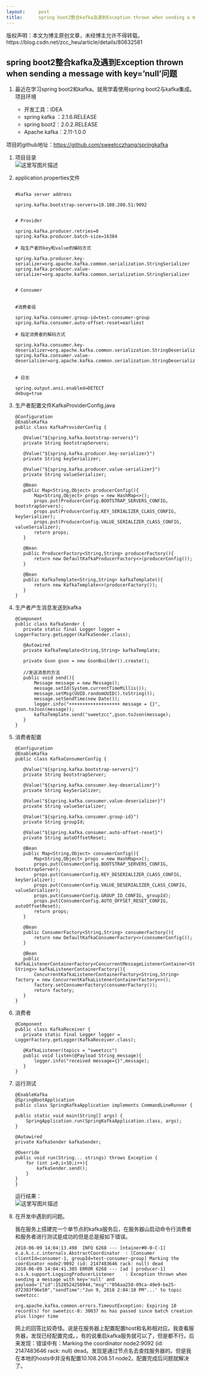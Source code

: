 ```yaml
---
layout:     post
title:      spring boot2整合kafka及遇到Exception thrown when sending a message with key='null'问题
---
```

<div id="article_content" class="article_content clearfix csdn-tracking-statistics" data-pid="blog" data-mod="popu_307" data-dsm="post">
								<div class="article-copyright">
					版权声明：本文为博主原创文章，未经博主允许不得转载。					https://blog.csdn.net/zcc_heu/article/details/80632581				</div>
								            <div id="content_views" class="markdown_views prism-atom-one-dark">
							<!-- flowchart 箭头图标 勿删 -->
							<svg xmlns="http://www.w3.org/2000/svg" style="display: none;"><path stroke-linecap="round" d="M5,0 0,2.5 5,5z" id="raphael-marker-block" style="-webkit-tap-highlight-color: rgba(0, 0, 0, 0);"></path></svg>
							<h2 id="spring-boot2整合kafka及遇到exception-thrown-when-sending-a-message-with-keynull问题">spring boot2整合kafka及遇到Exception thrown when sending a message with key=’null’问题</h2>

<ol>
<li><p>最近在学习spring boot2和kafka。就用学着使用spring boot2与kafka集成。项目环境</p>

<ul><li>开发工具：IDEA</li>
<li>spring kafka ：2.1.6.RELEASE</li>
<li>spring boot2：2.0.2.RELEASE</li>
<li>Apache kafka：2.11-1.0.0</li></ul></li>
</ol>

<p>项目的github地址：<a href="https://github.com/sweetcczhang/springkafka" rel="nofollow">https://github.com/sweetcczhang/springkafka</a></p>

<ol>
<li><p>项目目录 <br>
<img src="https://img-blog.csdn.net/20180609141636458?watermark/2/text/aHR0cHM6Ly9ibG9nLmNzZG4ubmV0L3pjY19oZXU=/font/5a6L5L2T/fontsize/400/fill/I0JBQkFCMA==/dissolve/70" alt="这里写图片描述" title=""></p></li>
<li><p>application.properties文件</p>

<pre class="prettyprint"><code class="language-yaml hljs avrasm">
<span class="hljs-preprocessor">#kafka server address</span>

spring<span class="hljs-preprocessor">.kafka</span><span class="hljs-preprocessor">.bootstrap</span>-servers=<span class="hljs-number">10.108</span><span class="hljs-number">.208</span><span class="hljs-number">.51</span>:<span class="hljs-number">9092</span>


<span class="hljs-preprocessor"># Provider</span>

spring<span class="hljs-preprocessor">.kafka</span><span class="hljs-preprocessor">.producer</span><span class="hljs-preprocessor">.retries</span>=<span class="hljs-number">0</span>
spring<span class="hljs-preprocessor">.kafka</span><span class="hljs-preprocessor">.producer</span><span class="hljs-preprocessor">.batch</span>-size=<span class="hljs-number">16384</span>

<span class="hljs-preprocessor"># 指生产者的key和value的编码方式</span>

spring<span class="hljs-preprocessor">.kafka</span><span class="hljs-preprocessor">.producer</span><span class="hljs-preprocessor">.key</span>-serializer=org<span class="hljs-preprocessor">.apache</span><span class="hljs-preprocessor">.kafka</span><span class="hljs-preprocessor">.common</span><span class="hljs-preprocessor">.serialization</span><span class="hljs-preprocessor">.StringSerializer</span>
spring<span class="hljs-preprocessor">.kafka</span><span class="hljs-preprocessor">.producer</span><span class="hljs-preprocessor">.value</span>-serializer=org<span class="hljs-preprocessor">.apache</span><span class="hljs-preprocessor">.kafka</span><span class="hljs-preprocessor">.common</span><span class="hljs-preprocessor">.serialization</span><span class="hljs-preprocessor">.StringSerializer</span>


<span class="hljs-preprocessor"># Consumer</span>


<span class="hljs-preprocessor">#消费者组</span>

spring<span class="hljs-preprocessor">.kafka</span><span class="hljs-preprocessor">.consumer</span><span class="hljs-preprocessor">.group</span>-id=test-consumer-group
spring<span class="hljs-preprocessor">.kafka</span><span class="hljs-preprocessor">.consumer</span><span class="hljs-preprocessor">.auto</span>-offset-reset=earliest

<span class="hljs-preprocessor"># 指定消费者的解码方式</span>

spring<span class="hljs-preprocessor">.kafka</span><span class="hljs-preprocessor">.consumer</span><span class="hljs-preprocessor">.key</span>-deserializer=org<span class="hljs-preprocessor">.apache</span><span class="hljs-preprocessor">.kafka</span><span class="hljs-preprocessor">.common</span><span class="hljs-preprocessor">.serialization</span><span class="hljs-preprocessor">.StringDeserializer</span>
spring<span class="hljs-preprocessor">.kafka</span><span class="hljs-preprocessor">.consumer</span><span class="hljs-preprocessor">.value</span>-deserializer=org<span class="hljs-preprocessor">.apache</span><span class="hljs-preprocessor">.kafka</span><span class="hljs-preprocessor">.common</span><span class="hljs-preprocessor">.serialization</span><span class="hljs-preprocessor">.StringDeserializer</span>


<span class="hljs-preprocessor"># 日志</span>

spring<span class="hljs-preprocessor">.output</span><span class="hljs-preprocessor">.ansi</span><span class="hljs-preprocessor">.enabled</span>=DETECT
debug=true</code></pre></li>
<li><p>生产者配置文件KafkaProviderConfig.java</p>

<pre class="prettyprint"><code class="language-java hljs "><span class="hljs-annotation">@Configuration</span>
<span class="hljs-annotation">@EnableKafka</span>
<span class="hljs-keyword">public</span> <span class="hljs-class"><span class="hljs-keyword">class</span> <span class="hljs-title">KafkaProviderConfig</span> {</span>

   <span class="hljs-annotation">@Value</span>(<span class="hljs-string">"${spring.kafka.bootstrap-servers}"</span>)
   <span class="hljs-keyword">private</span> String bootstrapServers;

   <span class="hljs-annotation">@Value</span>(<span class="hljs-string">"${spring.kafka.producer.key-serializer}"</span>)
   <span class="hljs-keyword">private</span> String keySerializer;

   <span class="hljs-annotation">@Value</span>(<span class="hljs-string">"${spring.kafka.producer.value-serializer}"</span>)
   <span class="hljs-keyword">private</span> String valueSerializer;

   <span class="hljs-annotation">@Bean</span>
   <span class="hljs-keyword">public</span> Map&lt;String,Object&gt; <span class="hljs-title">producerConfig</span>(){
       Map&lt;String,Object&gt; props = <span class="hljs-keyword">new</span> HashMap&lt;&gt;();
       props.put(ProducerConfig.BOOTSTRAP_SERVERS_CONFIG, bootstrapServers);
       props.put(ProducerConfig.KEY_SERIALIZER_CLASS_CONFIG, keySerializer);
       props.put(ProducerConfig.VALUE_SERIALIZER_CLASS_CONFIG, valueSerializer);
       <span class="hljs-keyword">return</span> props;
   }

   <span class="hljs-annotation">@Bean</span>
   <span class="hljs-keyword">public</span> ProducerFactory&lt;String,String&gt; <span class="hljs-title">producerFactory</span>(){
       <span class="hljs-keyword">return</span> <span class="hljs-keyword">new</span> DefaultKafkaProducerFactory&lt;&gt;(producerConfig());
   }

   <span class="hljs-annotation">@Bean</span>
   <span class="hljs-keyword">public</span> KafkaTemplate&lt;String,String&gt; <span class="hljs-title">kafkaTemplate</span>(){
       <span class="hljs-keyword">return</span> <span class="hljs-keyword">new</span> KafkaTemplate&lt;&gt;(producerFactory());
   }
}</code></pre></li>
<li><p>生产者产生消息发送到kafka</p>

<pre class="prettyprint"><code class="language-java hljs "><span class="hljs-annotation">@Component</span>
<span class="hljs-keyword">public</span> <span class="hljs-class"><span class="hljs-keyword">class</span> <span class="hljs-title">KafkaSender</span> {</span>
   <span class="hljs-keyword">private</span> <span class="hljs-keyword">static</span> <span class="hljs-keyword">final</span> Logger logger = LoggerFactory.getLogger(KafkaSender.class);

   <span class="hljs-annotation">@Autowired</span>
   <span class="hljs-keyword">private</span> KafkaTemplate&lt;String,String&gt; kafkaTemplate;

   <span class="hljs-keyword">private</span> Gson gson = <span class="hljs-keyword">new</span> GsonBuilder().create();

   <span class="hljs-comment">//发送消息的方法</span>
   <span class="hljs-keyword">public</span> <span class="hljs-keyword">void</span> <span class="hljs-title">send</span>(){
       Message message = <span class="hljs-keyword">new</span> Message();
       message.setId(System.currentTimeMillis());
       message.setMsg(UUID.randomUUID().toString());
       message.setSendTime(<span class="hljs-keyword">new</span> Date());
       logger.info(<span class="hljs-string">"+++++++++++++++++++ message = {}"</span>, gson.toJson(message));
       kafkaTemplate.send(<span class="hljs-string">"sweetzcc"</span>,gson.toJson(message);
   }
}</code></pre></li>
<li><p>消费者配置</p>

<pre class="prettyprint"><code class="language-java hljs "><span class="hljs-annotation">@Configuration</span>
<span class="hljs-annotation">@EnableKafka</span>
<span class="hljs-keyword">public</span> <span class="hljs-class"><span class="hljs-keyword">class</span> <span class="hljs-title">KafkaConsumerConfig</span> {</span>

   <span class="hljs-annotation">@Value</span>(<span class="hljs-string">"${spring.kafka.bootstrap-servers}"</span>)
   <span class="hljs-keyword">private</span> String bootstrapServer;

   <span class="hljs-annotation">@Value</span>(<span class="hljs-string">"${spring.kafka.consumer.key-deserializer}"</span>)
   <span class="hljs-keyword">private</span> String keySerializer;

   <span class="hljs-annotation">@Value</span>(<span class="hljs-string">"${spring.kafka.consumer.value-deserializer}"</span>)
   <span class="hljs-keyword">private</span> String valueSerializer;

   <span class="hljs-annotation">@Value</span>(<span class="hljs-string">"${spring.kafka.consumer.group-id}"</span>)
   <span class="hljs-keyword">private</span> String groupId;

   <span class="hljs-annotation">@Value</span>(<span class="hljs-string">"${spring.kafka.consumer.auto-offset-reset}"</span>)
   <span class="hljs-keyword">private</span> String autoOffsetReset;

   <span class="hljs-annotation">@Bean</span>
   <span class="hljs-keyword">public</span> Map&lt;String,Object&gt; <span class="hljs-title">consumerConfig</span>(){
       Map&lt;String,Object&gt; props = <span class="hljs-keyword">new</span> HashMap&lt;&gt;();
       props.put(ConsumerConfig.BOOTSTRAP_SERVERS_CONFIG, bootstrapServer);
       props.put(ConsumerConfig.KEY_DESERIALIZER_CLASS_CONFIG, keySerializer);
       props.put(ConsumerConfig.VALUE_DESERIALIZER_CLASS_CONFIG, valueSerializer);
       props.put(ConsumerConfig.GROUP_ID_CONFIG, groupId);
       props.put(ConsumerConfig.AUTO_OFFSET_RESET_CONFIG, autoOffsetReset);
       <span class="hljs-keyword">return</span> props;
   }

   <span class="hljs-annotation">@Bean</span>
   <span class="hljs-keyword">public</span> ConsumerFactory&lt;String,String&gt; <span class="hljs-title">consumerFactory</span>(){
       <span class="hljs-keyword">return</span> <span class="hljs-keyword">new</span> DefaultKafkaConsumerFactory&lt;&gt;(consumerConfig());
   }

   <span class="hljs-annotation">@Bean</span>
   <span class="hljs-keyword">public</span> KafkaListenerContainerFactory&lt;ConcurrentMessageListenerContainer&lt;String, String&gt;&gt; <span class="hljs-title">kafkaListenerContainerFactory</span>(){
       ConcurrentKafkaListenerContainerFactory&lt;String,String&gt; factory = <span class="hljs-keyword">new</span> ConcurrentKafkaListenerContainerFactory&lt;&gt;();
       factory.setConsumerFactory(consumerFactory());
       <span class="hljs-keyword">return</span> factory;
   }
}</code></pre></li>
<li><p>消费者</p>

<pre class="prettyprint"><code class="language-java hljs "><span class="hljs-annotation">@Component</span>
<span class="hljs-keyword">public</span> <span class="hljs-class"><span class="hljs-keyword">class</span> <span class="hljs-title">KafkaReceiver</span> {</span>
   <span class="hljs-keyword">private</span> <span class="hljs-keyword">static</span> <span class="hljs-keyword">final</span> Logger logger = LoggerFactory.getLogger(KafkaReceiver.class);

   <span class="hljs-annotation">@KafkaListener</span>(topics = <span class="hljs-string">"sweetzcc"</span>)
   <span class="hljs-keyword">public</span> <span class="hljs-keyword">void</span> <span class="hljs-title">listen</span>(@Payload String message){
       logger.info(<span class="hljs-string">"received message={}"</span>,message);
   }
}</code></pre></li>
<li><p>运行测试</p>

<pre class="prettyprint"><code class="language-java hljs "><span class="hljs-annotation">@EnableKafka</span>
<span class="hljs-annotation">@SpringBootApplication</span>
<span class="hljs-keyword">public</span> <span class="hljs-class"><span class="hljs-keyword">class</span> <span class="hljs-title">SpringKafkaApplication</span> <span class="hljs-keyword">implements</span> <span class="hljs-title">CommandLineRunner</span> {</span>

<span class="hljs-keyword">public</span> <span class="hljs-keyword">static</span> <span class="hljs-keyword">void</span> <span class="hljs-title">main</span>(String[] args) {
    SpringApplication.run(SpringKafkaApplication.class, args);
}

<span class="hljs-annotation">@Autowired</span>
<span class="hljs-keyword">private</span> KafkaSender kafkaSender;

<span class="hljs-annotation">@Override</span>
<span class="hljs-keyword">public</span> <span class="hljs-keyword">void</span> <span class="hljs-title">run</span>(String... strings) <span class="hljs-keyword">throws</span> Exception {
    <span class="hljs-keyword">for</span> (<span class="hljs-keyword">int</span> i=<span class="hljs-number">0</span>;i&lt;<span class="hljs-number">10</span>;i++){
        kafkaSender.send();
    }
}
}</code></pre>

<p>运行结果： <br>
<img src="https://img-blog.csdn.net/20180609141721968?watermark/2/text/aHR0cHM6Ly9ibG9nLmNzZG4ubmV0L3pjY19oZXU=/font/5a6L5L2T/fontsize/400/fill/I0JBQkFCMA==/dissolve/70" alt="这里写图片描述" title=""></p></li>
<li><p>在开发中遇到的问题。</p>

<p>我在服务上搭建完一个单节点的kafka服务后，在服务器山启动命令行消费者和服务者进行测试是成功的但是总是报如下错误。</p>

<pre class="prettyprint"><code class="language-java hljs "><span class="hljs-number">2018</span>-<span class="hljs-number">06</span>-<span class="hljs-number">09</span> <span class="hljs-number">14</span>:<span class="hljs-number">04</span>:<span class="hljs-number">13.490</span>  INFO <span class="hljs-number">6268</span> --- [ntainer#<span class="hljs-number">0</span>-<span class="hljs-number">0</span>-C-<span class="hljs-number">1</span>] o.a.k.c.c.internals.AbstractCoordinator  : [Consumer clientId=consumer-<span class="hljs-number">1</span>, groupId=test-consumer-group] Marking the coordinator node2:<span class="hljs-number">9092</span> (id: <span class="hljs-number">2147483646</span> rack: <span class="hljs-keyword">null</span>) dead
<span class="hljs-number">2018</span>-<span class="hljs-number">06</span>-<span class="hljs-number">09</span> <span class="hljs-number">14</span>:<span class="hljs-number">04</span>:<span class="hljs-number">41.305</span> ERROR <span class="hljs-number">6268</span> --- [ad | producer-<span class="hljs-number">1</span>] o.s.k.support.LoggingProducerListener    : Exception thrown when sending a message with key=<span class="hljs-string">'null'</span> and payload=<span class="hljs-string">'{"id":1528524250944,"msg":"056aa258-09ca-49e9-be25-d72383f96e50","sendTime":"Jun 9, 2018 2:04:10 PM"...'</span> to topic sweetzcc:

org.apache.kafka.common.errors.TimeoutException: Expiring <span class="hljs-number">10</span> record(s) <span class="hljs-keyword">for</span> sweetzcc-<span class="hljs-number">0</span>: <span class="hljs-number">30037</span> ms has passed since batch creation plus linger time</code></pre>

<p>网上的回答比较奇怪。说是在服务器上配置配置host和名称相对应。我查看服务器，发现已经配置完成。，有的说重启kafka服务就可以了，但是都不行。后来发现：错误中有：Marking the coordinator node2:9092 (id: 2147483646 rack: null) dead。发现是通过节点名去查找服务器的。但是我在本地的hosts中并没有配置10.108.208.51 node2。配置完成后问题就解决了。</p></li>
</ol>            </div>
						<link href="https://csdnimg.cn/release/phoenix/mdeditor/markdown_views-9e5741c4b9.css" rel="stylesheet">
                </div>